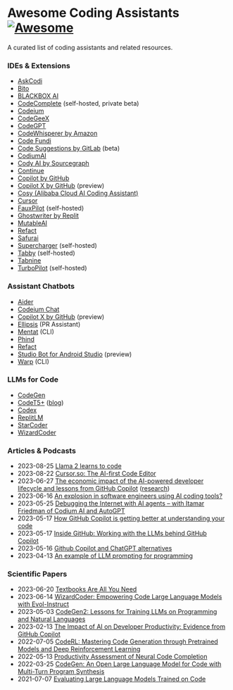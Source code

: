 # Awesome Coding Assistants [![Awesome](https://cdn.rawgit.com/sindresorhus/awesome/d7305f38d29fed78fa85652e3a63e154dd8e8829/media/badge.svg)](https://github.com/sindresorhus/awesome)

A curated list of coding assistants and related resources.

### IDEs & Extensions

 - [AskCodi](https://www.askcodi.com/)
 - [Bito](https://bito.ai/)
 - [BLACKBOX AI](https://www.useblackbox.io/)
 - [CodeComplete](https://codecomplete.ai/) (self-hosted, private beta)
 - [Codeium](https://codeium.com/)
 - [CodeGeeX](https://codegeex.cn/)
 - [CodeGPT](https://codegpt.co/)
 - [CodeWhisperer by Amazon](https://aws.amazon.com/codewhisperer/)
 - [Code Fundi](https://www.codefundi.app/)
 - [Code Suggestions by GitLab](https://docs.gitlab.com/ee/user/project/repository/code_suggestions.html) (beta)
 - [CodiumAI](https://www.codium.ai/)
 - [Cody AI by Sourcegraph](https://sourcegraph.com/cody)
 - [Continue](https://continue.dev/)
 - [Copilot by GitHub](https://github.com/features/copilot)
 - [Copilot X by GitHub](https://github.com/features/preview/copilot-x) (preview)
 - [Cosy (Alibaba Cloud AI Coding Assistant)](https://github.com/alibaba-cloud-toolkit/cosy)
 - [Cursor](https://www.cursor.so/)
 - [FauxPilot](https://github.com/fauxpilot/fauxpilot) (self-hosted)
 - [Ghostwriter by Replit](https://replit.com/site/ghostwriter)
 - [MutableAI](https://mutable.ai/)
 - [Refact](https://refact.ai/)
 - [Safurai](https://www.safurai.com/)
 - [Supercharger](https://github.com/catid/supercharger) (self-hosted)
 - [Tabby](https://tabbyml.github.io/tabby/) (self-hosted)
 - [Tabnine](https://www.tabnine.com/)
 - [TurboPilot](https://github.com/ravenscroftj/turbopilot) (self-hosted)

### Assistant Chatbots

 - [Aider](https://github.com/paul-gauthier/aider)
 - [Codeium Chat](https://codeium.com/chat)
 - [Copilot X by GitHub](https://github.com/features/preview/copilot-x) (preview)
 - [Ellipsis](https://www.ellipsis.dev/) (PR Assistant)
 - [Mentat](https://www.mentat.codes/) (CLI)
 - [Phind](https://www.phind.com/)
 - [Refact](https://refact.ai/)
 - [Studio Bot for Android Studio](https://developer.android.com/studio/preview/studio-bot) (preview)
 - [Warp](https://www.warp.dev/) (CLI)

### LLMs for Code

 - [CodeGen](https://github.com/salesforce/CodeGen)
 - [CodeT5+](https://github.com/salesforce/CodeT5) ([blog](https://blog.salesforceairesearch.com/codet5-open-code-large-language-models/))
 - [Codex](https://openai.com/blog/openai-codex)
 - [ReplitLM](https://github.com/replit/replitLM)
 - [StarCoder](https://huggingface.co/bigcode/starcoder)
 - [WizardCoder](https://github.com/nlpxucan/WizardLM/tree/main/WizardCoder)

### Articles & Podcasts
 
 - 2023-08-25 [Llama 2 learns to code](https://huggingface.co/blog/codellama)
 - 2023-08-22 [Cursor.so: The AI-first Code Editor](https://www.latent.space/p/cursor)
 - 2023-06-27 [The economic impact of the AI-powered developer lifecycle and lessons from GitHub Copilot](https://github.blog/2023-06-27-the-economic-impact-of-the-ai-powered-developer-lifecycle-and-lessons-from-github-copilot/) ([research](https://github.blog/wp-content/uploads/2023/06/Sea-Change-in-Software-Dev.pdf))
 - 2023-06-16 [An explosion in software engineers using AI coding tools?](https://blog.pragmaticengineer.com/ai-coding-tools-explosion/)
 - 2023-05-25 [Debugging the Internet with AI agents – with Itamar Friedman of Codium AI and AutoGPT](https://www.latent.space/p/codium-agents)
 - 2023-05-17 [How GitHub Copilot is getting better at understanding your code](https://github.blog/2023-05-17-how-github-copilot-is-getting-better-at-understanding-your-code/)
 - 2023-05-17 [Inside GitHub: Working with the LLMs behind GitHub Copilot](https://github.blog/2023-05-17-inside-github-working-with-the-llms-behind-github-copilot/)
 - 2023-05-16 [Github Copilot and ChatGPT alternatives](https://blog.pragmaticengineer.com/github-copilot-alternatives/)
 - 2023-04-13 [An example of LLM prompting for programming](https://martinfowler.com/articles/2023-chatgpt-xu-hao.html)

### Scientific Papers

 - 2023-06-20 [Textbooks Are All You Need](https://arxiv.org/abs/2306.11644)
 - 2023-06-14 [WizardCoder: Empowering Code Large Language Models with Evol-Instruct](https://arxiv.org/abs/2306.08568)
 - 2023-05-03 [CodeGen2: Lessons for Training LLMs on Programming and Natural Languages](https://arxiv.org/abs/2305.02309)
 - 2023-02-13 [The Impact of AI on Developer Productivity: Evidence from GitHub Copilot](https://arxiv.org/abs/2302.06590)
 - 2022-07-05 [CodeRL: Mastering Code Generation through Pretrained Models and Deep Reinforcement Learning](https://github.com/salesforce/CodeRL)
 - 2022-05-13 [Productivity Assessment of Neural Code Completion](https://arxiv.org/abs/2205.06537)
 - 2022-03-25 [CodeGen: An Open Large Language Model for Code with Multi-Turn Program Synthesis](https://arxiv.org/abs/2203.13474)
 - 2021-07-07 [Evaluating Large Language Models Trained on Code](https://arxiv.org/abs/2107.03374)
